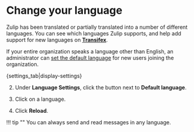 # Change your language

Zulip has been translated or partially translated into a number of different
languages. You can see which languages Zulip supports, and help add support
for new languages on **[Transifex](https://www.transifex.com/zulip/zulip/)**.

If your entire organization speaks a language other than English, an administrator can
[set the default language][change-org-lang] for new users joining the organization.

[change-org-lang]: change-the-default-language-for-your-organization

{settings_tab|display-settings}

2. Under **Language Settings**, click the button next to **Default language**.

3. Click on a language.

4. Click **Reload**.

!!! tip ""
    You can always send and read messages in any language.
